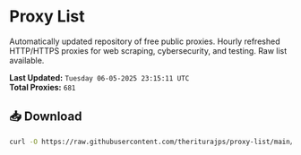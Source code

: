 # Proxy List

Automatically updated repository of free public proxies. Hourly refreshed HTTP/HTTPS proxies for web scraping, cybersecurity, and testing. Raw list available.

**Last Updated:** `Tuesday 06-05-2025 23:15:11 UTC`  
**Total Proxies:** `681`

## 📥 Download
```bash
curl -O https://raw.githubusercontent.com/theriturajps/proxy-list/main/proxies.txt
